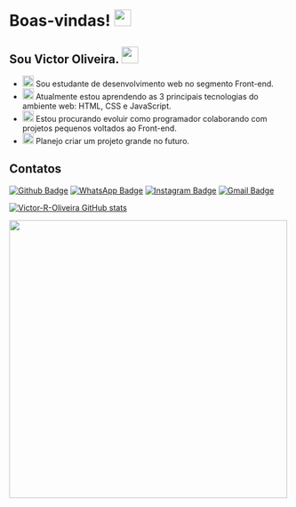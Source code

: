 # Boas-vindas! <img src=https://github.com/TheDudeThatCode/TheDudeThatCode/blob/master/Assets/Earth.gif width="30">
## Sou Victor Oliveira. <img src=https://github.com/TheDudeThatCode/TheDudeThatCode/blob/master/Assets/Hi.gif width="30">
- <img src=https://github.com/TheDudeThatCode/TheDudeThatCode/blob/master/Assets/Developer.gif width="20"> Sou estudante de desenvolvimento web no segmento Front-end.
- <img src=https://github.com/TheDudeThatCode/TheDudeThatCode/blob/master/Assets/Rocket.gif width="20"> Atualmente estou aprendendo as 3 principais tecnologias do ambiente web: HTML, CSS e JavaScript.
- <img src=https://github.com/TheDudeThatCode/TheDudeThatCode/blob/master/Assets/headbang.gif width="20"> Estou procurando evoluir como programador colaborando com projetos pequenos voltados ao Front-end.
- <img src=https://github.com/TheDudeThatCode/TheDudeThatCode/blob/master/Assets/hmm.gif width="20"> Planejo criar um projeto grande no futuro.

## Contatos

[![Github Badge](https://img.shields.io/badge/GitHub-100000?style=for-the-badge&logo=github&logoColor=white)](https://github.com/Victor-R-Oliveira)
[![WhatsApp Badge](https://img.shields.io/badge/WhatsApp-25D366?style=for-the-badge&logo=whatsapp&logoColor=white)](http://api.whatsapp.com/send?phone=+5561983192503)
[![Instagram Badge](https://img.shields.io/badge/Instagram-E4405F?style=for-the-badge&logo=instagram&logoColor=white)](https://www.instagram.com/http_tessarion/)
[![Gmail Badge](https://img.shields.io/badge/Gmail-D14836?style=for-the-badge&logo=gmail&logoColor=white)](https://mail.google.com/mail/u/victorrodriguesoliveira0@gmail.com)

[![Victor-R-Oliveira GitHub stats](https://github-readme-stats.vercel.app/api?username=Victor-R-Oliveira)](https://github.com/Victor-R-Oliveira/github-readme-stats)

<img src=https://cutewallpaper.org/21/matrix-gif-background/Code-Matrix-Sticker-by-Chris-Cubellis-for-iOS-and-Android-GIPHY.gif width="500">

<!---
Victor-R-Oliveira/Victor-R-Oliveira is a ✨ special ✨ repository because its `README.md` (this file) appears on your GitHub profile.
You can click the Preview link to take a look at your changes.
--->
